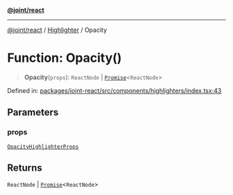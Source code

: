 [**@joint/react**](../../../README.md)

***

[@joint/react](../../../README.md) / [Highlighter](../README.md) / Opacity

# Function: Opacity()

> **Opacity**(`props`): `ReactNode` \| [`Promise`](https://developer.mozilla.org/docs/Web/JavaScript/Reference/Global_Objects/Promise)\<`ReactNode`\>

Defined in: [packages/joint-react/src/components/highlighters/index.tsx:43](https://github.com/samuelgja/joint/blob/ba33b9b8c40870ffb787d62832f1ac6786fe7e98/packages/joint-react/src/components/highlighters/index.tsx#L43)

## Parameters

### props

[`OpacityHighlighterProps`](../../../interfaces/OpacityHighlighterProps.md)

## Returns

`ReactNode` \| [`Promise`](https://developer.mozilla.org/docs/Web/JavaScript/Reference/Global_Objects/Promise)\<`ReactNode`\>
